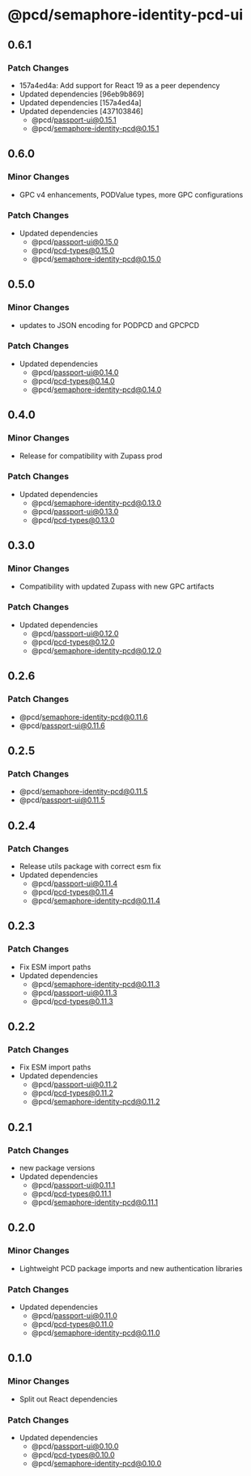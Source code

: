 # @pcd/semaphore-identity-pcd-ui

## 0.6.1

### Patch Changes

- 157a4ed4a: Add support for React 19 as a peer dependency
- Updated dependencies [96eb9b869]
- Updated dependencies [157a4ed4a]
- Updated dependencies [437103846]
  - @pcd/passport-ui@0.15.1
  - @pcd/semaphore-identity-pcd@0.15.1

## 0.6.0

### Minor Changes

- GPC v4 enhancements, PODValue types, more GPC configurations

### Patch Changes

- Updated dependencies
  - @pcd/passport-ui@0.15.0
  - @pcd/pcd-types@0.15.0
  - @pcd/semaphore-identity-pcd@0.15.0

## 0.5.0

### Minor Changes

- updates to JSON encoding for PODPCD and GPCPCD

### Patch Changes

- Updated dependencies
  - @pcd/passport-ui@0.14.0
  - @pcd/pcd-types@0.14.0
  - @pcd/semaphore-identity-pcd@0.14.0

## 0.4.0

### Minor Changes

- Release for compatibility with Zupass prod

### Patch Changes

- Updated dependencies
  - @pcd/semaphore-identity-pcd@0.13.0
  - @pcd/passport-ui@0.13.0
  - @pcd/pcd-types@0.13.0

## 0.3.0

### Minor Changes

- Compatibility with updated Zupass with new GPC artifacts

### Patch Changes

- Updated dependencies
  - @pcd/passport-ui@0.12.0
  - @pcd/pcd-types@0.12.0
  - @pcd/semaphore-identity-pcd@0.12.0

## 0.2.6

### Patch Changes

- @pcd/semaphore-identity-pcd@0.11.6
- @pcd/passport-ui@0.11.6

## 0.2.5

### Patch Changes

- @pcd/semaphore-identity-pcd@0.11.5
- @pcd/passport-ui@0.11.5

## 0.2.4

### Patch Changes

- Release utils package with correct esm fix
- Updated dependencies
  - @pcd/passport-ui@0.11.4
  - @pcd/pcd-types@0.11.4
  - @pcd/semaphore-identity-pcd@0.11.4

## 0.2.3

### Patch Changes

- Fix ESM import paths
- Updated dependencies
  - @pcd/semaphore-identity-pcd@0.11.3
  - @pcd/passport-ui@0.11.3
  - @pcd/pcd-types@0.11.3

## 0.2.2

### Patch Changes

- Fix ESM import paths
- Updated dependencies
  - @pcd/passport-ui@0.11.2
  - @pcd/pcd-types@0.11.2
  - @pcd/semaphore-identity-pcd@0.11.2

## 0.2.1

### Patch Changes

- new package versions
- Updated dependencies
  - @pcd/passport-ui@0.11.1
  - @pcd/pcd-types@0.11.1
  - @pcd/semaphore-identity-pcd@0.11.1

## 0.2.0

### Minor Changes

- Lightweight PCD package imports and new authentication libraries

### Patch Changes

- Updated dependencies
  - @pcd/passport-ui@0.11.0
  - @pcd/pcd-types@0.11.0
  - @pcd/semaphore-identity-pcd@0.11.0

## 0.1.0

### Minor Changes

- Split out React dependencies

### Patch Changes

- Updated dependencies
  - @pcd/passport-ui@0.10.0
  - @pcd/pcd-types@0.10.0
  - @pcd/semaphore-identity-pcd@0.10.0
